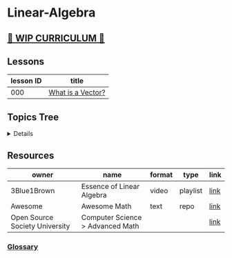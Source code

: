 # Linear-Algebra

## [🚧 WIP CURRICULUM 🚧](https://docs.google.com/spreadsheets/d/1fwn18Aqr-nGrS0VKeRELpRluGVMYJptrxpRzLfXdl5c/edit?gid=0#gid=0)

## Lessons

| lesson ID     | title |
| ---           | ---   |
| 000           | [What is a Vector?](./lessons/000_what_is_a_vector/000_what_is_a_vector.md)  |



## Topics Tree

<details>

```
> tree topics

topics
├── SYSTEMS-of-LINEAR-EQUATIONS
│   ├── CLASSIFICATION-of-SYSTEMS
│   │   ├── consistent-vs-inconsistent-systems.md
│   │   ├── equivalence-vs-multiEquivalence.md
│   │   └── homogenous-vs-nonHomogeneous-systems.md
│   ├── MATRIX-FORMS
│   │   └── leading-variables.md
│   └── SOLUTION-METHODS
│       └── GAUSSIAN-ELIMINATION
│           ├── ROW-ECHELON-FORM
│           │   └── reduced-row-echelon-form.md
│           └── back-substitution.md
├── VECTOR-SPACEs
│   ├── TENSORs
│   │   ├── MATRIXs
│   │   │   ├── LINEAR-TRANSFORMATIONs
│   │   │   │   └── linear-transformations.index.md
│   │   │   ├── determinants.md
│   │   │   ├── eigenvalues-and-eigenvectors.md
│   │   │   ├── matrix-factorization.md
│   │   │   ├── matrix-operations.md
│   │   │   ├── matrix-types.md
│   │   │   └── matrix.index.md
│   │   ├── SCALARs
│   │   │   └── scalar.index.md
│   │   ├── VECTORs
│   │   │   ├── VECTOR-OPERATIONs
│   │   │   │   ├── LINEAR-COMBINATIONs
│   │   │   │   │   ├── linear-combinations.index.md
│   │   │   │   │   └── scalar-multiplication.md
│   │   │   │   ├── cross-product.md
│   │   │   │   └── vector-operations.index.md
│   │   │   ├── vector.index.md
│   │   │   └── vector.quiz.md
│   │   └── tensor.index.md
│   ├── axioms.md
│   ├── norm.md
│   ├── real-coordinate-space.md
│   └── vector-space.index.md
├── _uncategorized
│   └── BezierCurves.md
└── topics.index.md
```
</details>


## Resources

| owner                             | name                              | format    | type      | link   |
| ---                               | ---                               | ---       | ---       | ---    | 
| 3Blue1Brown                       | Essence of Linear Algebra         | video     | playlist  | [link](https://www.youtube.com/playlist?list=PLZHQObOWTQDPD3MizzM2xVFitgF8hE_ab) |
| Awesome                           | Awesome Math                      | text      | repo      | [link](https://github.com/rossant/awesome-math?tab=readme-ov-file#linear-algebra) |
| Open Source Society University    | Computer Science > Advanced Math  |           |           | [link](https://github.com/ossu/computer-science?tab=readme-ov-file#advanced-math) |

### [Glossary](./glossary.md)





